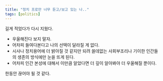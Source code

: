 ```yaml
---
title: "정치 프로만 너무 듣고/보고 있는 나.."
tags: [politics]
---
```


길게 적었다가 다시 지웠다. 

- 우울해진다 보지 말자.
- 어차피 들여다본다고 나의 선택이 달라질 게 없다.
- 시사나 정치용어에 더 밝아질 것 같지만 되려 쓸데없는 사회부조리나 기이한 인간들의 생존의 방식에만 눈을 뜨게 된다.
- 어차피 인간 본성에 대해서 이만큼 알았다면 더 깊이 알아봐야 더 우울해질 뿐이다.

한동안 끊어야 될 것 같다.